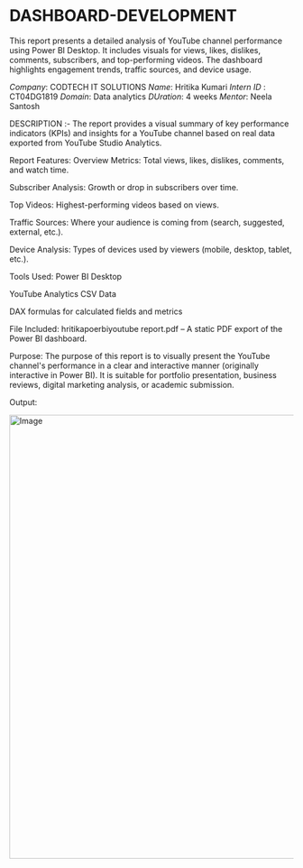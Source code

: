 # DASHBOARD-DEVELOPMENT
This report presents a detailed analysis of YouTube channel performance using Power BI Desktop. It includes visuals for views, likes, dislikes, comments, subscribers, and top-performing videos. The dashboard highlights engagement trends, traffic sources, and device usage. 

*Company*: CODTECH IT SOLUTIONS
*Name*: Hritika Kumari
*Intern ID* : CT04DG1819
*Domain*: Data analytics
*DUration*: 4 weeks
*Mentor*: Neela Santosh


DESCRIPTION :-
The report provides a visual summary of key performance indicators (KPIs) and insights for a YouTube channel based on real data exported from YouTube Studio Analytics.

 Report Features:
 Overview Metrics: Total views, likes, dislikes, comments, and watch time.

 Subscriber Analysis: Growth or drop in subscribers over time.

 Top Videos: Highest-performing videos based on views.

 Traffic Sources: Where your audience is coming from (search, suggested, external, etc.).

 Device Analysis: Types of devices used by viewers (mobile, desktop, tablet, etc.).

 Tools Used:
Power BI Desktop

YouTube Analytics CSV Data

DAX formulas for calculated fields and metrics

 File Included:
hritikapoerbiyoutube report.pdf – A static PDF export of the Power BI dashboard.

 Purpose:
The purpose of this report is to visually present the YouTube channel's performance in a clear and interactive manner (originally interactive in Power BI). It is suitable for portfolio presentation, business reviews, digital marketing analysis, or academic submission.

Output:

<img width="1320" height="787" alt="Image" src="https://github.com/user-attachments/assets/db9f3982-454f-4f2d-a3ac-4dded7898d80" />

